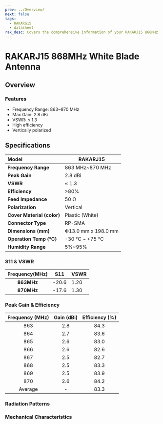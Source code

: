 ```yaml
---
prev: ../Overview/
next: false
tags:
  - RAKARG15
  - datasheet
rak_desc: Covers the comprehensive information of your RAKARJ15 868MHz White Blade Antenna to help you in using it. This information includes technical specifications and characteristics.
---
```


# RAKARJ15 868MHz White Blade Antenna

## Overview

### Features

- Frequency Range: 863~870&nbsp;MHz
- Max Gain: 2.8&nbsp;dBi
- VSWR: ≤ 1.3
- High efficiency
- Vertically polarized

<rk-img
  src="/assets/images/accessories/rakarj15/White 868MHz Antenna Features.png"
  width="70%"
  caption="RAKARJ15 Antenna Overview"
/>

## Specifications

| **Model**                  | RAKARJ15                      |
| :------------------------- | ----------------------------- |
| **Frequency Range**        | 863&nbsp;MHz~870&nbsp;MHz     |
| **Peak Gain**              | 2.8&nbsp;dBi                  |
| **VSWR**                   | ≤ 1.3                         |
| **Efficiency**             | >80%                          |
| **Feed Impedance**         | 50&nbsp;Ω                     |
| **Polarization**           | Vertical                      |
| **Cover Material (color)** | Plastic (White)               |
| **Connector Type**         | RP-SMA                        |
| **Dimensions (mm)**        | Փ13.0&nbsp;mm x 198.0&nbsp;mm |
| **Operation Temp (°C)**    | -30&nbsp;°C ~ +75&nbsp;°C     |
| **Humidity Range**         | 5%~95%                        |

### S11 & VSWR

| **Frequency(MHz)** | S11   | VSWR |
| :----------------: | ----- | ---- |
|     **863MHz**     | -20.6 | 1.20 |
|     **870MHz**     | -17.6 | 1.30 |

<rk-img
  src="/assets/images/accessories/rakarj15/White 868MHz Antenna VSER.png"
  width="70%"
  caption="S11 and VSWR Graph"
/>

### Peak Gain & Efficiency

| **Frequency (MHz)** | **Gain (dBi)** | **Efficiency (%)** |
| :-----------------: | :------------: | :----------------: |
|         863         |      2.8       |        84.3        |
|         864         |      2.7       |        83.6        |
|         865         |      2.6       |        83.0        |
|         866         |      2.6       |        82.6        |
|         867         |      2.5       |        82.7        |
|         868         |      2.5       |        83.3        |
|         869         |      2.5       |        83.9        |
|         870         |      2.6       |        84.2        |
|       Average       |       -        |        83.3        |

### Radiation Patterns

<rk-img
  src="/assets/images/accessories/rakarj15/White 868MHz Antenna Radiation Patterns.png"
  width="70%"
  caption="Radiation Patterns"
/>

### Mechanical Characteristics

<rk-img
  src="/assets/images/accessories/rakarj15/White 868MHz Antenna Mechanical Specifications.png"
  width="80%"
  caption="Mechanical Specifications"
/>
